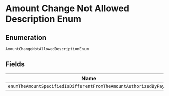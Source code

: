 
# Amount Change Not Allowed Description Enum

## Enumeration

`AmountChangeNotAllowedDescriptionEnum`

## Fields

| Name |
|  --- |
| `enumTheAmountSpecifiedIsDifferentFromTheAmountAuthorizedByPayer` |

